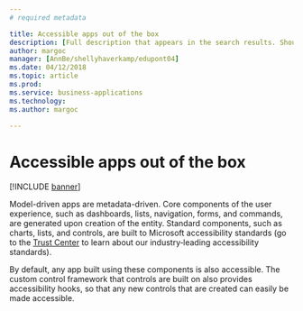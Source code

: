 ```yaml
---
# required metadata

title: Accessible apps out of the box
description: [Full description that appears in the search results. Should not duplicate the first paragraph of your topic.]
author: margoc
manager: [AnnBe/shellyhaverkamp/edupont04]
ms.date: 04/12/2018
ms.topic: article
ms.prod: 
ms.service: business-applications
ms.technology: 
ms.author: margoc

---
```


# Accessible apps out of the box

[!INCLUDE [banner](../includes/banner.md)]


Model-driven apps are metadata-driven. Core components of the user
experience, such as dashboards, lists, navigation, forms, and commands,
are generated upon creation of the entity. Standard components, such as
charts, lists, and controls, are built to Microsoft accessibility
standards (go to the [Trust Center](https://www.microsoft.com/en-us/trustcenter/compliance/accessibility) to learn about our industry‑leading
accessibility
standards).

By default, any app built using these components is also accessible. The
custom control framework that controls are built on also provides
accessibility hooks, so that any new controls that are created can
easily be made accessible.